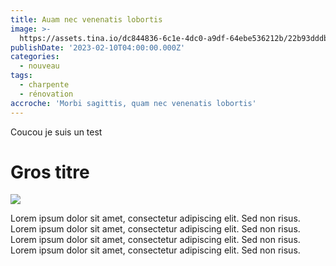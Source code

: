 ```yaml
---
title: Auam nec venenatis lobortis
image: >-
  https://assets.tina.io/dc844836-6c1e-4dc0-a9df-64ebe536212b/22b93dddbdb068d3f1574c2bfc358867bdd4e7c9.jpeg
publishDate: '2023-02-10T04:00:00.000Z'
categories:
  - nouveau
tags:
  - charpente
  - rénovation
accroche: 'Morbi sagittis, quam nec venenatis lobortis'
---
```


Coucou je suis un test

# Gros titre

![](/images/do-more.jpg "")

Lorem ipsum dolor sit amet, consectetur adipiscing elit. Sed non risus. Lorem ipsum dolor sit amet, consectetur adipiscing elit. Sed non risus. Lorem ipsum dolor sit amet, consectetur adipiscing elit. Sed non risus. Lorem ipsum dolor sit amet, consectetur adipiscing elit. Sed non risus.
